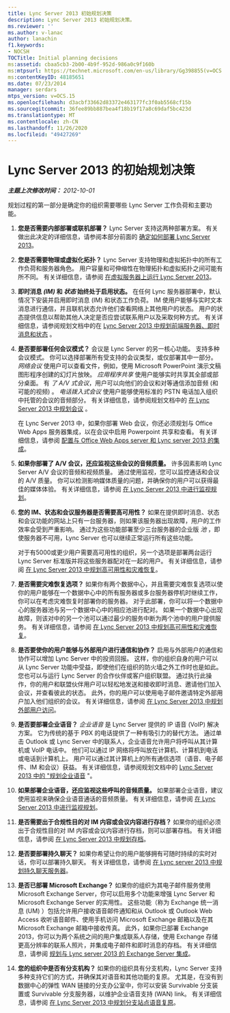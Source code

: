 ```yaml
---
title: Lync Server 2013 初始规划决策
description: Lync Server 2013 初始规划决策。
ms.reviewer: ''
ms.author: v-lanac
author: lanachin
f1.keywords:
- NOCSH
TOCTitle: Initial planning decisions
ms:assetid: cbaa5cb3-2b00-4b9f-952d-986a0c9f160b
ms:mtpsurl: https://technet.microsoft.com/en-us/library/Gg398855(v=OCS.15)
ms:contentKeyID: 48185651
ms.date: 07/23/2014
manager: serdars
mtps_version: v=OCS.15
ms.openlocfilehash: d3acbf33662d83372e463177fc3f0ab5568cf15b
ms.sourcegitcommit: 36fee89bb887bea4f18b19f17a8c69daf5bc423d
ms.translationtype: MT
ms.contentlocale: zh-CN
ms.lasthandoff: 11/26/2020
ms.locfileid: "49427269"
---
```

# <a name="initial-planning-decisions-for-lync-server-2013"></a>Lync Server 2013 的初始规划决策

<div data-xmlns="http://www.w3.org/1999/xhtml">

<div class="topic" data-xmlns="http://www.w3.org/1999/xhtml" data-msxsl="urn:schemas-microsoft-com:xslt" data-cs="https://msdn.microsoft.com/">

<div data-asp="https://msdn2.microsoft.com/asp">



</div>

<div id="mainSection">

<div id="mainBody">

<span> </span>

_**主题上次修改时间：** 2012-10-01_

规划过程的第一部分是确定你的组织需要哪些 Lync Server 工作负荷和主要功能。

1.  **您是否需要内部部署或联机部署？**   Lync Server 支持这两种部署方案。 有关做出此决定的详细信息，请参阅本部分前面的 [确定如何部署 Lync Server 2013](lync-server-2013-deciding-how-to-deploy-microsoft-lync.md)。

2.  **您是否需要物理或虚拟化拓扑？**   Lync Server 支持物理和虚拟拓扑中的所有工作负荷和服务器角色。 用户容量和可伸缩性在物理拓扑和虚拟拓扑之间可能有所不同。 有关详细信息，请参阅 [在虚拟服务器上运行 Lync Server 2013](lync-server-2013-running-lync-server-on-virtual-servers.md)。

3.  **即时消息 *(IM)* 和 *状态* 始终处于启用状态。**   在任何 Lync 服务器部署中，默认情况下安装并启用即时消息 (IM) 和状态工作负荷。 IM 使用户能够与实时文本消息进行通信，并且联机状态允许他们查看网络上其他用户的状态。 用户的状态提供信息以帮助其他人决定是否应尝试联系用户以及采取何种方式。 有关详细信息，请参阅规划文档中的在 [Lync Server 2013 中规划前端服务器、即时消息和状态](lync-server-2013-planning-for-front-end-servers-instant-messaging-and-presence.md) 。

4.  **是否要部署任何会议模式？**   会议是 Lync Server 的另一核心功能。 支持多种会议模式。 你可以选择部署所有受支持的会议类型，或仅部署其中一部分。 *网络会议* 使用户可以查看文件，例如，使用 Microsoft PowerPoint 演示文稿图形程序创建的幻灯片放映。 *应用程序共享* 使用户能够实时共享其全部或部分桌面。 有 *了 A/V 式会议*，用户可以向他们的会议和对等通信添加音频 (和可能的视频) 。 *电话拨入式会议* 使用户能够使用标准的 PSTN 电话加入组织中托管的会议的音频部分。 有关详细信息，请参阅规划文档中的 [在 Lync Server 2013 中规划会议](lync-server-2013-planning-for-conferencing.md) 。
    
    在 Lync Server 2013 中，如果你部署 Web 会议，你还必须规划与 Office Web Apps 服务器集成，以在会议中启用 Powerpoint 共享和查看。 有关详细信息，请参阅 [配置与 Office Web Apps server 和 Lync server 2013 的集成](lync-server-2013-enabling-office-web-apps-server-and-lync-server-2013.md)。

5.  **如果你部署了 A/V 会议，还应监视这些会议的音频质量。**   许多因素影响 Lync Server A/V 会议的音频和视频质量。 通过使用监视，您可以监控通话和会议的 A/V 质量。 你可以检测影响媒体质量的问题，并确保你的用户可以获得最佳的媒体体验。 有关详细信息，请参阅 [在 Lync Server 2013 中进行监视规划](lync-server-2013-planning-for-monitoring.md)。

6.  **您的 IM、状态和会议服务器是否需要高可用性？**   如果在提供即时消息、状态和会议功能的网站上只有一台服务器，则如果该服务器出现故障，用户的工作效率会受到严重影响。 通过为这些功能部署至少三台服务器的企业版 *池* ，即使服务器不可用，Lync Server 也可以继续正常运行所有这些功能。
    
    对于有5000或更少用户需要高可用性的组织，另一个选项是部署两台运行 Lync Server 标准版并将这些服务器配对在一起的用户。 有关详细信息，请参阅 [在 Lync Server 2013 中规划高可用性和灾难恢复](lync-server-2013-planning-for-high-availability-and-disaster-recovery.md)。

7.  **是否需要灾难恢复选项？**   如果你有两个数据中心，并且需要灾难恢复选项以使你的用户能够在一个数据中心中的所有服务器或多台服务器停机时继续工作，你可以在考虑灾难恢复时部署你的服务器。 对于此部署，你可以将一个数据中心的服务器池与另一个数据中心中的相应池进行配对。 如果一个数据中心出现故障，则该对中的另一个池可以通过最少的服务中断为两个池中的用户提供服务。 有关详细信息，请参阅 [在 Lync Server 2013 中规划高可用性和灾难恢复](lync-server-2013-planning-for-high-availability-and-disaster-recovery.md)。

8.  **是否要使你的用户能够与外部用户进行通信和协作？**   启用与外部用户的通信和协作可以增加 Lync Server 中的投资回报。 这样，你的组织自身的用户可以从 Lync Server 功能中受益，即使他们在组织的防火墙之外工作时也是如此。 您也可以与运行 Lync Server 的合作伙伴或客户组织联盟。 通过执行此操作，你的用户和联盟伙伴用户可以轻松地发送和接收即时消息、邀请他们加入会议，并查看彼此的状态。 此外，你的用户可以使用电子邮件邀请特定外部用户加入他们组织的会议。 有关详细信息，请参阅 [在 Lync Server 2013 中规划外部用户访问](lync-server-2013-planning-for-external-user-access.md)。

9.  **是否要部署企业语音？**    *企业语音* 是 Lync Server 提供的 IP 语音 (VoIP) 解决方案。 它为传统的基于 PBX 的电话提供了一种有吸引力的替代方法。 通过单击 Outlook 或 Lync Server 中的联系人，企业语音允许用户将呼叫从其计算机或 VoIP 电话中。 他们可以通过 IP 网络将呼叫放在计算机、计算机到电话或电话到计算机上。 用户可以通过其计算机上的所有通信选项（语音、电子邮件、IM 和会议）获益。 有关详细信息，请参阅规划文档中的 [Lync Server 2013 中的 "规划企业语音](lync-server-2013-planning-for-enterprise-voice.md) "。

10. **如果部署企业语音，还应监视这些呼叫的音频质量。**   如果部署企业语音，建议使用监视来确保企业语音通话的音频质量。 有关详细信息，请参阅 [在 Lync Server 2013 中进行监视规划](lync-server-2013-planning-for-monitoring.md)。

11. **是否需要出于合规性目的对 IM 内容或会议内容进行存档？**   如果你的组织必须出于合规性目的对 IM 内容或会议内容进行存档，则可以部署存档。 有关详细信息，请参阅 [在 Lync Server 2013 中规划存档](lync-server-2013-planning-for-archiving.md)。

12. **是否要部署持久聊天？**   如果你希望让你的用户能够拥有可随时持续的实时对话，你可以部署持久聊天。 有关详细信息，请参阅 [在 Lync server 2013 中规划持久聊天服务器](lync-server-2013-planning-for-persistent-chat-server.md)。

13. **是否已部署 Microsoft Exchange？**   如果你的组织为其电子邮件服务使用 Microsoft Exchange Server，你可以启用多个功能来增强 Lync Server 和 Microsoft Exchange Server 的实用性。 这些功能（称为 Exchange 统一消息 (UM) ）包括允许用户接收语音邮件通知和从 Outlook 或 Outlook Web Access 收听语音邮件、使用手机访问 Microsoft Exchange 邮箱以及在其 Microsoft Exchange 邮箱中接收传真。 此外，如果你已部署 Exchange 2013，你可以为两个系统之间的用户集成联系人存储，使用 Exchange 存储更高分辨率的联系人照片，并集成电子邮件和即时消息的存档。 有关详细信息，请参阅 [规划与 Lync server 2013 的 Exchange Server 集成](lync-server-2013-planning-for-exchange-server-integration.md)。

14. **您的组织中是否有分支机构？**   如果你的组织具有分支机构，Lync Server 支持多种支持它们的方式，并确保其对语音和其他功能的复原。 尤其是，在没有到数据中心的弹性 WAN 链接的分支办公室中，你可以安装 Survivable 分支装置或 Survivable 分支服务器，以维护企业语音支持 (WAN) link。 有关详细信息，请参阅 [在 Lync Server 2013 中规划分支站点语音复原](lync-server-2013-planning-for-branch-site-voice-resiliency.md)。

</div>

<span> </span>

</div>

</div>

</div>

